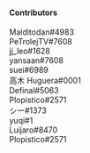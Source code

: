 #### Contributors
Malditodan#4983  
PeTrolejTV#7608  
jj_leo#1628  
yansaan#7608  
suei#6989  
高木 Huguera#0001  
Definal#5063  
Plopistico#2571   
シー#1373  
yuqi#1  
Luijaro#8470  
Plopistico#2571  